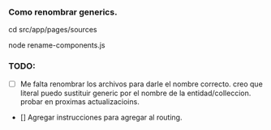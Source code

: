 ### Como renombrar generics. 


cd src/app/pages/sources


node rename-components.js

### TODO: 

- [ ] Me falta renombrar los archivos para darle el nombre correcto.  creo que literal puedo sustituir generic por el nombre de la entidad/colleccion.  probar en proximas actualizacioins.

- [] Agregar instrucciones para agregar al routing.  